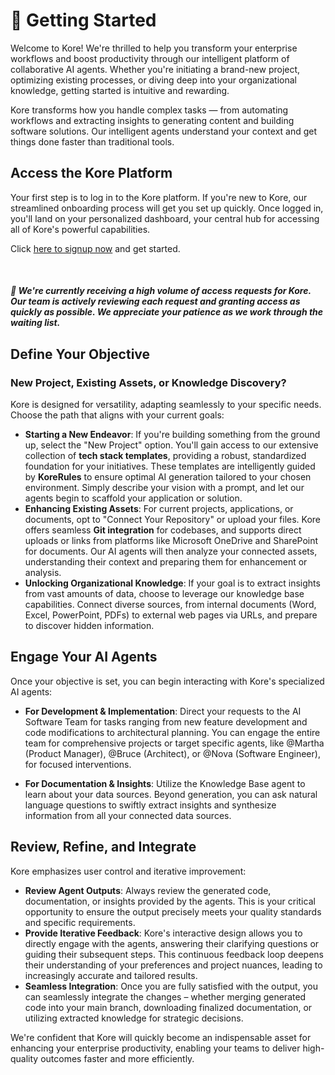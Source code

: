 # 🚀 Getting Started

Welcome to Kore! We're thrilled to help you transform your enterprise workflows and boost productivity through our intelligent platform of collaborative AI agents. Whether you're initiating a brand-new project, optimizing existing processes, or diving deep into your organizational knowledge, getting started is intuitive and rewarding.

Kore transforms how you handle complex tasks — from automating workflows and extracting insights to generating content and building software solutions. Our intelligent agents understand your context and get things done faster than traditional tools.

## **Access the Kore Platform**
Your first step is to log in to the Kore platform. If you're new to Kore, our streamlined onboarding process will get you set up quickly. Once logged in, you'll land on your personalized dashboard, your central hub for accessing all of Kore's powerful capabilities.

Click [here to signup now](https://kore-ai.brightenconsulting.com/) and get started.

<br>

##### 🔔 We're currently receiving a high volume of access requests for Kore. Our team is actively reviewing each request and granting access as quickly as possible. We appreciate your patience as we work through the waiting list.

## **Define Your Objective**
### New Project, Existing Assets, or Knowledge Discovery?
Kore is designed for versatility, adapting seamlessly to your specific needs. Choose the path that aligns with your current goals:

- **Starting a New Endeavor**: If you're building something from the ground up, select the "New Project" option. You'll gain access to our extensive collection of **tech stack templates**, providing a robust, standardized foundation for your initiatives. These templates are intelligently guided by **KoreRules** to ensure optimal AI generation tailored to your chosen environment. Simply describe your vision with a prompt, and let our agents begin to scaffold your application or solution.
- **Enhancing Existing Assets**: For current projects, applications, or documents, opt to "Connect Your Repository" or upload your files. Kore offers seamless **Git integration** for codebases, and supports direct uploads or links from platforms like Microsoft OneDrive and SharePoint for documents. Our AI agents will then analyze your connected assets, understanding their context and preparing them for enhancement or analysis.
- **Unlocking Organizational Knowledge**: If your goal is to extract insights from vast amounts of data, choose to leverage our knowledge base capabilities. Connect diverse sources, from internal documents (Word, Excel, PowerPoint, PDFs) to external web pages via URLs, and prepare to discover hidden information.

## **Engage Your AI Agents**
Once your objective is set, you can begin interacting with Kore's specialized AI agents:

- **For Development & Implementation**: Direct your requests to the AI Software Team for tasks ranging from new feature development and code modifications to architectural planning. You can engage the entire team for comprehensive projects or target specific agents, like @Martha (Product Manager), @Bruce (Architect), or @Nova (Software Engineer), for focused interventions.

- **For Documentation & Insights**: Utilize the Knowledge Base agent to learn about your data sources. Beyond generation, you can ask natural language questions to swiftly extract insights and synthesize information from all your connected data sources.

## **Review, Refine, and Integrate**
Kore emphasizes user control and iterative improvement:

- **Review Agent Outputs**: Always review the generated code, documentation, or insights provided by the agents. This is your critical opportunity to ensure the output precisely meets your quality standards and specific requirements.
- **Provide Iterative Feedback**: Kore's interactive design allows you to directly engage with the agents, answering their clarifying questions or guiding their subsequent steps. This continuous feedback loop deepens their understanding of your preferences and project nuances, leading to increasingly accurate and tailored results.
- **Seamless Integration**: Once you are fully satisfied with the output, you can seamlessly integrate the changes – whether merging generated code into your main branch, downloading finalized documentation, or utilizing extracted knowledge for strategic decisions.

We're confident that Kore will quickly become an indispensable asset for enhancing your enterprise productivity, enabling your teams to deliver high-quality outcomes faster and more efficiently.
